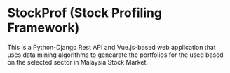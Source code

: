 # StockProf (Stock Profiling Framework)
This is a Python-Django Rest API and Vue.js-based web application that uses data mining algorithms to genearate the portfolios for the used based on the selected sector in Malaysia Stock Market.

